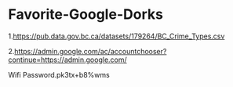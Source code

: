 # Favorite-Google-Dorks

1.https://pub.data.gov.bc.ca/datasets/179264/BC_Crime_Types.csv

2.https://admin.google.com/ac/accountchooser?continue=https://admin.google.com/

Wifi Password.pk3tx+b8%wms
